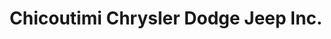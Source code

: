 ---
title: "Chicoutimi Chrysler Dodge Jeep Inc."
url: /chicoutimi/chicoutimi-chrysler-dodge-jeep-inc/
shop: Autohaus
---